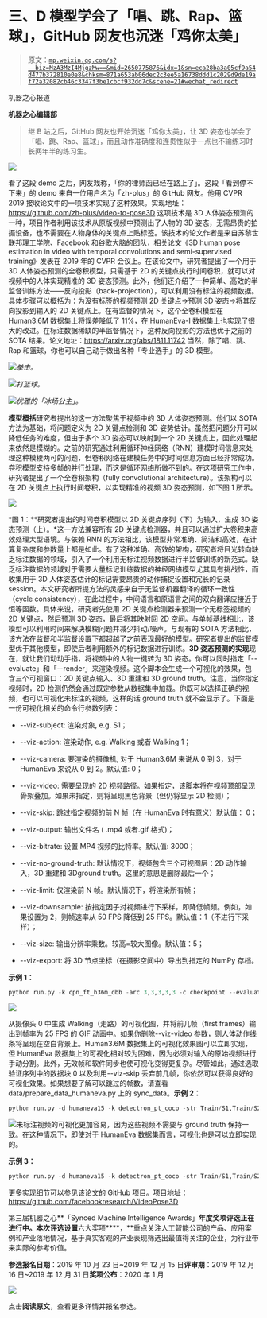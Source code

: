# 三、D 模型学会了「唱、跳、Rap、篮球」，GitHub 网友也沉迷「鸡你太美」

> 原文：[`mp.weixin.qq.com/s?__biz=MzA3MzI4MjgzMw==&mid=2650775876&idx=1&sn=eca28ba3a05cf9a54d477b372810e0e8&chksm=871a653ab06dec2c3ee5a16738ddd1c2029d9de19af72a32082cb46c3347f3be1cbcf932dd7c&scene=21#wechat_redirect`](http://mp.weixin.qq.com/s?__biz=MzA3MzI4MjgzMw==&mid=2650775876&idx=1&sn=eca28ba3a05cf9a54d477b372810e0e8&chksm=871a653ab06dec2c3ee5a16738ddd1c2029d9de19af72a32082cb46c3347f3be1cbcf932dd7c&scene=21#wechat_redirect)

机器之心报道

**机器之心编辑部**

> 继 B 站之后，GitHub 网友也开始沉迷「鸡你太美」，让 3D 姿态也学会了「唱、跳、Rap、篮球」，而且动作准确度和连贯性似乎一点也不输练习时长两年半的练习生。

![](img/7715b7ac3c9d84dd964eaebb128ecb1d.jpg)

‍看了这段 demo 之后，网友戏称，「你的律师函已经在路上了」。这段「看到停不下来」的 demo 来自一位用户名为「zh-plus」的 GitHub 网友。他用 CVPR 2019 接收论文中的一项技术实现了这种效果。实现地址：https://github.com/zh-plus/video-to-pose3D 这项技术是 3D 人体姿态预测的一种，项目作者利用该技术从原版视频中预测出了人物的 3D 姿态，无需昂贵的拍摄设备，也不需要在人物身体的关键点上贴标签。该技术的论文作者是来自苏黎世联邦理工学院、Facebook 和谷歌大脑的团队，相关论文《3D human pose estimation in video with temporal convolutions and semi-supervised training》发表在 2019 年的 CVPR 会议上。在该论文中，研究者提出了一个用于 3D 人体姿态预测的全卷积模型，只需基于 2D 的关键点执行时间卷积，就可以对视频中的人体实现精准的 3D 姿态预测。此外，他们还介绍了一种简单、高效的半监督训练方法——反向投影（back-projection），可以利用没有标注的视频数据。具体步骤可以概括为：为没有标签的视频预测 2D 关键点→预测 3D 姿态→将其反向投影到输入的 2D 关键点上。在有监督的情况下，这个全卷积模型在 Human3.6M 数据集上将误差降低了 11%，在 HumanEva-I 数据集上也实现了很大的改进。在标注数据稀缺的半监督情况下，这种反向投影的方法也优于之前的 SOTA 结果。论文地址：https://arxiv.org/abs/1811.11742 当然，除了唱、跳、Rap 和篮球，你也可以自己动手做出各种「专业选手」的 3D 模型。

![](img/220cdcb5c89e519687c21ca2dac2f396.jpg)*拳击。*

![](img/d0d6eacf5164f9651da57d7a42e85cdf.jpg)*打篮球。*

![](img/8fcd04e9edb626482e905e3d5be059dc.jpg)*优雅的「冰场公主」。*

**模型概括**研究者提出的这一方法聚焦于视频中的 3D 人体姿态预测。他们以 SOTA 方法为基础，将问题定义为 2D 关键点检测和 3D 姿势估计。虽然把问题分开可以降低任务的难度，但由于多个 3D 姿态可以映射到一个 2D 关键点上，因此处理起来依然是模糊的。之前的研究通过利用循环神经网络（RNN）建模时间信息来处理这种模棱两可的问题，但卷积网络在建模任务中的时间信息方面已经非常成功。卷积模型支持多帧的并行处理，而这是循环网络所做不到的。在这项研究工作中，研究者提出了一个全卷积架构（fully convolutional architecture）。该架构可以在 2D 关键点上执行时间卷积，以实现精准的视频 3D 姿态预测，如下图 1 所示。

![](img/55e759af428ccd2f09ceb164558a7a90.jpg)

*图 1：**研究者提出的时间卷积模型以 2D 关键点序列（下）为输入，生成 3D 姿态预测（上）。*这一方法兼容所有 2D 关键点检测器，并且可以通过扩大卷积来高效处理大型语境。与依赖 RNN 的方法相比，该模型非常准确、简洁和高效，在计算复杂度和参数量上都是如此。有了这种准确、高效的架构，研究者将目光转向缺乏标注数据的领域，引入了一个利用无标注视频数据进行半监督训练的新范式。缺乏标注数据的领域对于需要大量标记训练数据的神经网络模型尤其具有挑战性，而收集用于 3D 人体姿态估计的标记需要昂贵的动作捕捉设置和冗长的记录 session。本文研究者所提方法的灵感来自于无监督机器翻译的循环一致性（cycle consistency），在此过程中，中间语言和原语言之间的双向翻译应接近于恒等函数。具体来说，研究者先使用 2D 关键点检测器来预测一个无标签视频的 2D 关键点，然后预测 3D 姿态，最后将其映射回 2D 空间。与单帧基线相比，该模型可以利用时间来解决模糊问题并减少抖动/噪声。与现有的 SOTA 方法相比，该方法在监督和半监督设置下都超越了之前表现最好的模型。研究者提出的监督模型优于其他模型，即使后者利用额外的标记数据进行训练。**3D 姿态预测的实现**现在，就让我们动动手指，将视频中的人物一键转为 3D 姿态。你可以同时指定「--evaluate」和「--render」来渲染视频。这个脚本会生成一个可视化的效果，包含三个可视窗口：2D 关键点输入、3D 重建和 3D ground truth。注意，当你指定视频时，2D 检测仍然会通过既定参数从数据集中加载。你既可以选择正确的视频，也可以可视化未标注的视频，这样的话 ground truth 就不会显示了。下面是一份可视化相关的命令行参数列表：

*   --viz-subject: 渲染对象, e.g. S1；

*   --viz-action: 渲染动作, e.g. Walking 或者 Walking 1；

*   --viz-camera: 要渲染的摄像机, 对于 Human3.6M 来说从 0 到 3，对于 HumanEva 来说从 0 到 2。默认值: 0；

*   --viz-video: 需要呈现的 2D 视频路径。如果指定，该脚本将在视频顶部呈现骨架叠加。如果未指定，则将呈现黑色背景（但仍将显示 2D 检测）；

*   --viz-skip: 跳过指定视频的前 N 帧（在 HumanEva 时有意义）默认值： 0；

*   --viz-output: 输出文件名 ( .mp4 或者.gif 格式)；

*   --viz-bitrate: 设置 MP4 视频的比特率。默认值: 3000；

*   --viz-no-ground-truth: 默认情况下，视频包含三个可视图层：2D 动作输入，3D 重建和 3Dground truth。这里的意思是删除最后一个；

*   --viz-limit: 仅渲染前 N 帧。默认情况下，将渲染所有帧；

*   --viz-downsample: 按指定因子对视频进行下采样，即降低帧频。例如，如果设置为 2，则帧速率从 50 FPS 降低到 25 FPS。默认值：1（不进行下采样）；

*   --viz-size: 输出分辨率乘数。较高=较大图像。默认值：5；

*   --viz-export: 将 3D 节点坐标（在摄影空间中）导出到指定的 NumPy 存档。

**示例 1：**

```py
python run.py -k cpn_ft_h36m_dbb -arc 3,3,3,3,3 -c checkpoint --evaluate pretrained_h36m_cpn.bin --render --viz-subject S11 --viz-action Walking --viz-camera 0 --viz-video "/path/to/videos/S11/Videos/Walking.54138969.mp4" --viz-output output.gif --viz-size 3 --viz-downsample 2 --viz-limit 60
```

![](img/222838b89c157850ed6c8f1f4f202621.jpg)

从摄像头 0 中生成 Walking（走路）的可视化图，并将前几帧（first frames）输出到帧率为 25 FPS 的 GIF 动画中。如果你删除--viz-video 参数，则人体动作线条将呈现在空白背景上。Human3.6M 数据集上的可视化效果图可以立即实现，但 HumanEva 数据集上的可视化相对较为困难，因为必须对输入的原始视频进行手动分割。此外，无效帧和软件同步也使可视化变得更复杂。尽管如此，通过选取验证序列中的数据块 0 以及利用--viz-skip 丢弃前几帧，你依然可以获得良好的可视化效果。如果想要了解可以跳过的帧数，请查看 data/prepare_data_humaneva.py 上的 sync_data。**示例 2：**

```py
python run.py -d humaneva15 -k detectron_pt_coco -str Train/S1,Train/S2,Train/S3 -ste Validate/S1,Validate/S2,Validate/S3 -c checkpoint --evaluate pretrained_humaneva15_detectron.bin  --render --viz-subject Validate/S2 --viz-action "Walking 1 chunk0" --viz-camera 0 --viz-output output_he.gif --viz-size 3 --viz-downsample 2 --viz-video "/path/to/videos/S2/Walking_1_(C1).avi" --viz-skip 115 --viz-limit 60
```

![](img/389898d1584554b77728fe552b33b3f2.jpg)未标注视频的可视化更加容易，因为这些视频不需要与 ground truth 保持一致。在这种情况下，即使对于 HumanEva 数据集而言，可视化也是可以立即实现的。

**示例 3：**

```py
python run.py -d humaneva15 -k detectron_pt_coco -str Train/S1,Train/S2,Train/S3 -ste Validate/S1,Validate/S2,Validate/S3 -c checkpoint --evaluate pretrained_humaneva15_detectron.bin  --render --viz-subject Unlabeled/S4 --viz-action "Box 2" --viz-camera 0 --viz-output output_he.gif --viz-size 3 --viz-downsample 2 --viz-video "/path/to/videos/S4/Box_2_(C1).avi" --viz-limit 60
```

更多实现细节可以参见该论文的 GitHub 项目。项目地址：https://github.com/facebookresearch/VideoPose3D

第三届机器之心**「Synced Machine Intelligence Awards」**年度奖项评选正在进行中。本次评选设置**六大奖项****，**重点关注人工智能公司的产品、应用案例和产业落地情况，基于真实客观的产业表现筛选出最值得关注的企业，为行业带来实际的参考价值。

**参选报名日期**：2019 年 10 月 23 日~2019 年 12 月 15 日**评审期**：2019 年 12 月 16 日~2019 年 12 月 31 日**奖项公布**：2020 年 1 月

![](https://mp.weixin.qq.com/s?__biz=MzA3MzI4MjgzMw==&mid=2650772433&idx=1&sn=64fad90bc878d9f39ced4aca847e9b0e&scene=21#wechat_redirect)

点击**阅读原文**，查看更多详情并报名参选。